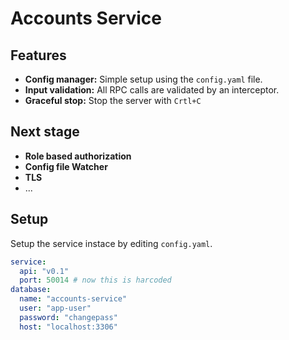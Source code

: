 # Accounts Service

## Features

* **Config manager:** Simple setup using the `config.yaml` file.
* **Input validation:** All RPC calls are validated by an interceptor.
* **Graceful stop:** Stop the server with `Crtl+C`

## Next stage

* **Role based authorization**
* **Config file Watcher**
* **TLS**
* ...

## Setup

Setup the service instace by editing `config.yaml`.

``` yaml
service:
  api: "v0.1"
  port: 50014 # now this is harcoded 
database:
  name: "accounts-service"
  user: "app-user"
  password: "changepass"
  host: "localhost:3306"
```

